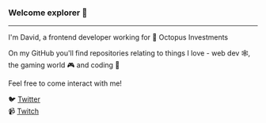 ### Welcome explorer 👋

---

I'm David, a frontend developer working for 🐙 Octopus Investments

On my GitHub you'll find repositories relating to things I love - web dev 🕸️, the gaming world 🎮 and coding 🐧

Feel free to come interact with me!

🐦 [Twitter](https://twitter.com/ohheyitsbae)  
📹 [Twitch](https://twitch.tv/Bae_)
